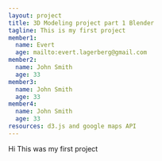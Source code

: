 ```yaml
---
layout: project
title: 3D Modeling project part 1 Blender
tagline: This is my first project
member1:
  name: Evert
  age: mailto:evert.lagerberg@gmail.com
member2:
  name: John Smith
  age: 33
member3:
  name: John Smith
  age: 33
member4:
  name: John Smith
  age: 33
resources: d3.js and google maps API
---
```


Hi This was my first project